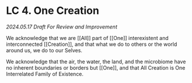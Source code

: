 # LC 4. One Creation

*2024.05.17 Draft For Review and Improvement*

We acknowledge that we are [[All]] part of [[One]] interexistent and interconnected [[Creation]], and that what we do to others or the world around us, we do to our Selves. 

We acknowledge that the air, the water, the land, and the microbiome have no inherent boundaries or borders but [[One]], and that All Creation is One Interrelated Family of Existence. 